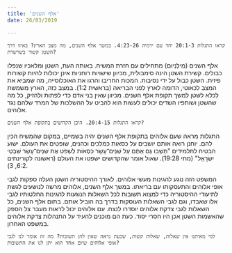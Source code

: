 ```yaml
---
title: 'אלף השנים'
date: 26/03/2019

---
```


`קראו התגלות 20:1-3 יחד עם ירמיה 4:23-26. במשך אלף השנים, מה מצב הארץ? באיזו דרך השטן קשור בשרשרת?`

אלף השנים (מִילֶנְיוּם) מתחילים עם חזרת המשיח. באותה העת, השטן ומלאכיו שנפלו כבולים. קשירת השטן הינה סימבולית, מכיוון שישויות רוחניות אינן יכולות להיות קשורות פיזית. השטן כבול על ידי נסיבות. המכות החריבו והרגו את האוכלוסייה, מה שמביא את המצב לכאוטי, הדומה לארץ לפני הבריאה (בראשית 1:2). במצב כזה, הארץ משמשת לכלא לשטן למשך תקופת אלף השנים. מכיוון שאין בני אדם כדי לפתות ולהזיק, כל מה שהשטן ושותפיו השדים יכולים לעשות הוא להביט על ההשלכות של המרד שלהם נגד אלוהים.

`קראו התגלות 20:4-15. היכן הקדושים בתקופת אלף השנים?`

התגלות מראה שעם אלוהים בתקופת אלף השנים יהיה בשמיים, במקום שהמשיח הכין להם. יוחנן רואה אותם יושבים על כסאות כמלכים וכהנים, שופטים את העולם. ישוע הבטיח לתלמידים "תֵּשְׁבוּ גַּם אַתֶּם עַל שְׁנֵים־עָשָׂר כִּסְאוֹת לִשְׁפֹּט אֶת שְׁנֵים־עָשָׂר שִׁבְטֵי יִשְׂרָאֵל" (מתי 19:28). שאול אומר שהקדושים ישפטו את העולם (ראשונה לקורינתים 6:2, 3).

המשפט הזה נוגע להגינות מעשי אלוהים. לאורך ההיסטוריה השטן העלה ספקות לגבי אופי אלוהים והתעסקותו עם בריאתו. במשך אלף השנים, אלוהים מרשה לנושעים לגשת לתיעודי ההיסטוריה כדי למצוא תשובות לכל השאלות הנוגעות להגינות החלטותיו לגבי אלו שאבדו, וגם לגבי השאלות העוסקות בדרך בה הוביל אותם. בתום אלף השנים, כל השאלות לגבי צדקת אלוהים יוסדרו לנצח. עם אלוהים יכול לראות מעבר צל הספק שהאשמות השטן אכן היו חסרי יסוד. כעת הם מוכנים להעיד על התנהלות צדקת אלוהים במשפט האחרון.

`למי מאיתנו אין שאלות, שאלות קשות, שכעת נראה שאין להן תשובות? מה זה אומר לנו לגבי אופי אלוהים שיום אחד הוא יתן לנו את התשובות?`